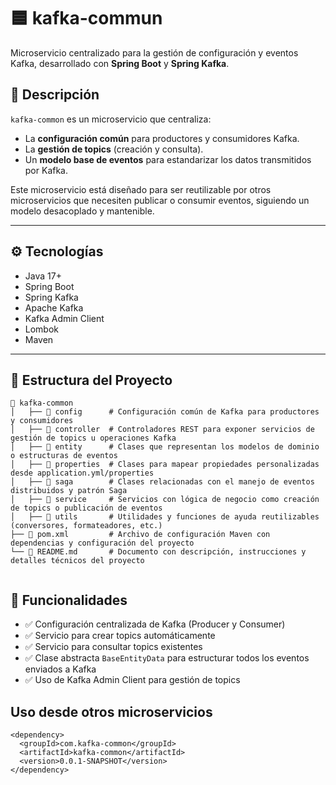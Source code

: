 # 🟦 kafka-commun

Microservicio centralizado para la gestión de configuración y eventos Kafka, desarrollado con **Spring Boot** y **Spring Kafka**.

## 📌 Descripción

`kafka-common` es un microservicio que centraliza:
- La **configuración común** para productores y consumidores Kafka.
- La **gestión de topics** (creación y consulta).
- Un **modelo base de eventos** para estandarizar los datos transmitidos por Kafka.

Este microservicio está diseñado para ser reutilizable por otros microservicios que necesiten publicar o consumir eventos, siguiendo un modelo desacoplado y mantenible.

---

## ⚙️ Tecnologías

- Java 17+
- Spring Boot
- Spring Kafka
- Apache Kafka
- Kafka Admin Client
- Lombok
- Maven

---

## 📂 Estructura del Proyecto

```
📁 kafka-common                              
│   ├── 📁 config      # Configuración común de Kafka para productores y consumidores
│   ├── 📁 controller  # Controladores REST para exponer servicios de gestión de topics u operaciones Kafka
│   ├── 📁 entity      # Clases que representan los modelos de dominio o estructuras de eventos
│   ├── 📁 properties  # Clases para mapear propiedades personalizadas desde application.yml/properties
│   ├── 📁 saga        # Clases relacionadas con el manejo de eventos distribuidos y patrón Saga
│   ├── 📁 service     # Servicios con lógica de negocio como creación de topics o publicación de eventos
│   ├── 📁 utils       # Utilidades y funciones de ayuda reutilizables (conversores, formateadores, etc.)
├── 📄 pom.xml         # Archivo de configuración Maven con dependencias y configuración del proyecto
└── 📄 README.md       # Documento con descripción, instrucciones y detalles técnicos del proyecto
                  
```

## 🔄 Funcionalidades

- ✅ Configuración centralizada de Kafka (Producer y Consumer)
- ✅ Servicio para crear topics automáticamente
- ✅ Servicio para consultar topics existentes
- ✅ Clase abstracta `BaseEntityData` para estructurar todos los eventos enviados a Kafka
- ✅ Uso de Kafka Admin Client para gestión de topics


## Uso desde otros microservicios
```
<dependency>
  <groupId>com.kafka-common</groupId>
  <artifactId>kafka-common</artifactId>
  <version>0.0.1-SNAPSHOT</version>
</dependency>
```
